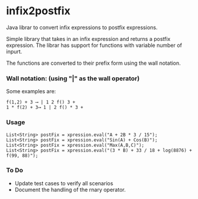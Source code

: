 # infix2postfix
Java librar to convert infix expressions to postfix expressions.

Simple library that takes in an infix expression and returns a postfix expression. The librar has support for functions with variable number of inpurt.

The functions are converted to their prefix form using the wall notation.


### Wall notation: (using "|" as the wall operator)

Some examples are:

```
f(1,2) + 3 ⟶ | 1 2 f() 3 +
1 * f(2) + 3⟶ 1 | 2 f() * 3 +
```

### Usage
```
List<String> postFix = xpression.eval("A + 2B * 3 / 15");
List<String> postFix = xpression.eval("Sin(A) + Cos(B)");
List<String> postFix = xpression.eval("Max(A,B,C)");
List<String> postFix = xpression.eval("(3 * B) + 33 / 18 + log(8876) + f(99, 88)");
```


### To Do
- Update test cases to verify all scenarios
- Document the handling of the rnary operator.
